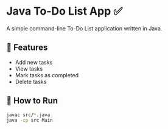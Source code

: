 # Java To-Do List App ✅

A simple command-line To-Do List application written in Java.

## 🧰 Features
- Add new tasks
- View tasks
- Mark tasks as completed
- Delete tasks

## 🚀 How to Run
```bash
javac src/*.java
java -cp src Main

